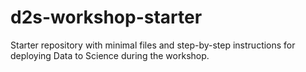 # d2s-workshop-starter
Starter repository with minimal files and step-by-step instructions for deploying Data to Science during the workshop.
